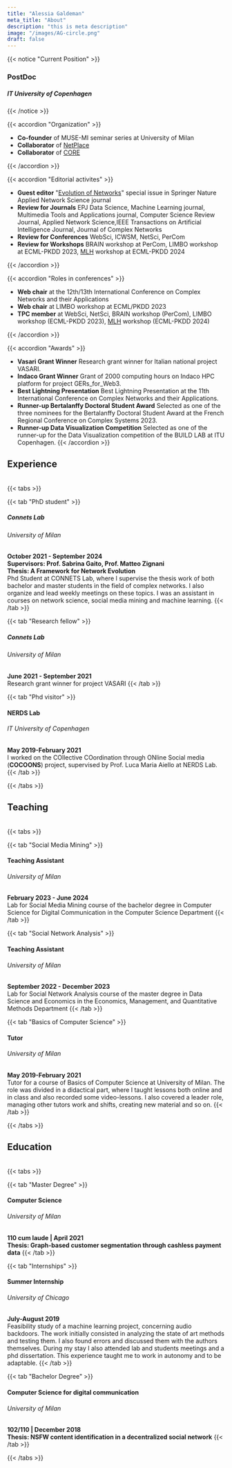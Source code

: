 ```yaml
---
title: "Alessia Galdeman"
meta_title: "About"
description: "this is meta description"
image: "/images/AG-circle.png"
draft: false
---
```


{{< notice "Current Position" >}}
### PostDoc 
##### IT University of Copenhagen
{{< /notice >}}




{{< accordion "Organization" >}}

- **Co-founder** of MUSE-MI seminar series at University of Milan
- **Collaborator** of [NetPlace](https://netplace.site "NetPlace's Homepage")
- **Collaborator** of [CORE](https://complexity-core.github.io "CORE's Homepage")

{{< /accordion >}}

{{< accordion "Editorial activites" >}}
- **Guest editor** "[Evolution of Networks](https://link.springer.com/collections/jafdbbebcj)" special issue in Springer Nature Applied Network Science journal 
- **Review for Journals** EPJ Data Science, Machine Learning journal, Multimedia Tools and Applications journal, Computer Science Review Journal, Applied Network Science,IEEE Transactions on Artificial Intelligence Journal, Journal of Complex Networks
- **Review for Conferences** WebSci, ICWSM, NetSci, PerCom
- **Review for Workshops** BRAIN workshop at PerCom, LIMBO workshop at ECML-PKDD 2023, [MLH](https://mlh2024.di.unito.it/home "workshop website") workshop at ECML-PKDD 2024

{{< /accordion >}}

{{< accordion "Roles in conferences" >}}

- **Web chair** at the 12th/13th International Conference on Complex Networks and their Applications
- **Web chair** at LIMBO workshop at ECML/PKDD 2023
- **TPC member** at WebSci, NetSci, BRAIN workshop (PerCom), LIMBO workshop (ECML-PKDD 2023), [MLH](https://mlh2024.di.unito.it/home "workshop website") workshop (ECML-PKDD 2024)

{{< /accordion >}}

{{< accordion "Awards" >}}
- **Vasari Grant Winner** Research grant winner for Italian national project VASARI.
- **Indaco Grant Winner** Grant of 2000 computing hours on Indaco HPC platform for project GERs_for_Web3.
- **Best Lightning Presentation** Best Lightning Presentation at the 11th International Conference on Complex Networks and their Applications.
- **Runner-up Bertalanffy Doctoral Student Award** Selected as one of the three nominees for the Bertalanffy Doctoral Student Award at the French Regional Conference on Complex Systems 2023.
- **Runner-up Data Visualization Competition** Selected as one of the runner-up for the Data Visualization competition of the BUILD LAB at ITU Copenhagen.
{{< /accordion >}}
## Experience
<br>
{{< tabs >}}

{{< tab "PhD student" >}}
##### Connets Lab 
###### University of Milan
**October 2021 - September 2024**<br>
**Supervisors: Prof. Sabrina Gaito, Prof. Matteo Zignani**<br>
**Thesis: A Framework for Network Evolution**<br>
Phd Student at CONNETS Lab, where I supervise the thesis work of both bachelor and master students in the field of complex networks. I also organize and lead weekly meetings on these topics. I was an assistant in courses on network science, social media mining and machine learning.
{{< /tab >}}

{{< tab "Research fellow" >}}
##### Connets Lab 
###### University of Milan
**June 2021 - September 2021**<br>
Research grant winner for project VASARI
{{< /tab >}}

{{< tab "Phd visitor" >}}
#### NERDS Lab
###### IT University of Copenhagen
**May 2019-February 2021**<br>
I worked on the COllective COordination through ONline Social media (**COCOONS**) project, supervised by Prof. Luca Maria Aiello at NERDS Lab.
{{< /tab >}}


{{< /tabs >}}

## Teaching
<br>
{{< tabs >}}

{{< tab "Social Media Mining" >}}
#### Teaching Assistant 
###### University of Milan
**February 2023 - June 2024**<br>
Lab for Social Media Mining course of the bachelor degree in Computer Science for Digital Communication in the Computer Science Department
{{< /tab >}}

{{< tab "Social Network Analysis" >}}
#### Teaching Assistant 
###### University of Milan
**September 2022 - December 2023**<br>
Lab for Social Network Analysis course of the master degree in Data Science and Economics in the Economics, Management, and Quantitative Methods Department
{{< /tab >}}

{{< tab "Basics of Computer Science" >}}
#### Tutor
###### University of Milan 
**May 2019-February 2021**<br>
Tutor for a course of Basics of Computer Science at University of Milan. The role was divided in a didactical part, where I taught lessons both online and in class and also recorded some video-lessons. I also covered a leader role, managing other tutors work and shifts, creating new material and so on.
{{< /tab >}}


{{< /tabs >}}


## Education
<br>
{{< tabs >}}

{{< tab "Master Degree" >}}

#### Computer Science 

###### University of Milan
**110 cum laude | April 2021**<br>
**Thesis: Graph-based customer segmentation through cashless payment data**
{{< /tab >}}

{{< tab "Internships" >}}
#### Summer Internship
###### University of Chicago 
**July-August 2019**<br>
Feasibility study of a machine learning project, concerning audio backdoors. The work initially consisted in analyzing the state of art methods and testing them. I also found errors and discussed them with the authors themselves. During my stay I also attended lab and students meetings and a phd dissertation. This experience taught me to work in autonomy and to be adaptable.
{{< /tab >}}

{{< tab "Bachelor Degree" >}}
#### Computer Science for digital communication
###### University of Milan
**102/110 | December 2018**<br>
**Thesis: NSFW content identification in a decentralized social network**
{{< /tab >}}

{{< /tabs >}}
